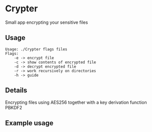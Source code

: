 # Crypter
Small app encrypting your sensitive files
## Usage
```
Usage: ./Crypter flags files
Flags: 
    -e -> encrypt file
    -c -> show contents of encrypted file
    -d -> decrypt encrypted file
    -r -> work recursively on directories
    -h -> guide
```
## Details
Encrypting files using AES256 together with a key derivation function PBKDF2
## Example usage
